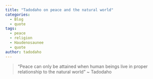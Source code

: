 ```yaml
---
title: "Tadodaho on peace and the natural world"
categories:
  - Blog
  - quote
tags:
  - peace
  - religion
  - Haudenosaunee
  - quote
author: tadodaho
---
```

> “Peace can only be attained when human beings live in proper relationship to the natural world” ~ Tadodaho